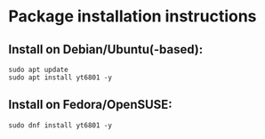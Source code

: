 # Package installation instructions

## Install on Debian/Ubuntu(-based):
```
sudo apt update
sudo apt install yt6801 -y
```

## Install on Fedora/OpenSUSE:
```
sudo dnf install yt6801 -y
```
